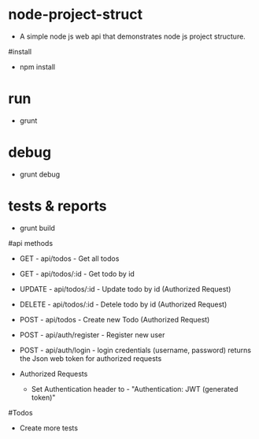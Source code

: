# node-project-struct

* A simple node js web api that demonstrates node js project structure.

#install
* npm install

# run
* grunt

# debug
* grunt debug

# tests & reports
* grunt build 

#api methods

  * GET - api/todos - Get all todos
  * GET - api/todos/:id - Get todo by id
  * UPDATE - api/todos/:id - Update todo by id (Authorized Request)
  * DELETE - api/todos/:id - Detele todo by id (Authorized Request)
  * POST - api/todos - Create new Todo (Authorized Request)
  * POST - api/auth/register - Register new user
  * POST - api/auth/login - login credentials (username, password) returns the Json web token for authorized requests
  
* Authorized Requests
    * Set Authentication header to - "Authentication: JWT (generated token)"


#Todos
* Create more tests
